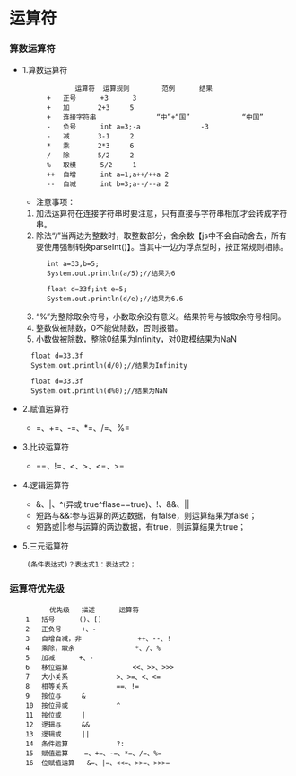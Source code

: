 # 运算符
### 算数运算符
* 1.算数运算符
  ```
               运算符	运算规则	    范例		结果
   		+	正号		+3		3
   		+	加		2+3		5
   		+	连接字符串	            “中”+“国”	            “中国”
   		-	负号		int a=3;-a	             -3
   		-	减		3-1		2
   		*	乘		2*3		6
   		/	除		5/2		2
   		%	取模		5/2		1
   		++	自增		int a=1;a++/++a	2
   		--	自减		int b=3;a--/--a	2
  ```
  * 注意事项：
   1. 加法运算符在连接字符串时要注意，只有直接与字符串相加才会转成字符串。
   2. 除法“/”当两边为整数时，取整数部分，舍余数【js中不会自动舍去，所有要使用强制转换parseInt()】。当其中一边为浮点型时，按正常规则相除。
   ```
         int a=33,b=5;
    	 System.out.println(a/5);//结果为6
   ```
   ```
         float d=33f;int e=5;
      	 System.out.println(d/e);//结果为6.6
   ```
   3. “%”为整除取余符号，小数取余没有意义。结果符号与被取余符号相同。
   4. 整数做被除数，0不能做除数，否则报错。
   5. 小数做被除数，整除0结果为Infinity，对0取模结果为NaN
   ```
     float d=33.3f
     System.out.println(d/0);//结果为Infinity
   ```
   ```
     float d=33.3f
     System.out.println(d%0);//结果为NaN
   ```
* 2.赋值运算符
  * =、+=、-=、*=、/=、%=

* 3.比较运算符
  * ==、!=、<、>、<=、>=

* 4.逻辑运算符
  * &、|、^(异或:true^flase==true)、!、&&、||
  * 短路与&&:参与运算的两边数据，有false，则运算结果为false；
  * 短路或||:参与运算的两边数据，有true，则运算结果为true；
* 5.三元运算符
    ```
     (条件表达式)？表达式1：表达式2；
    ```

### 运算符优先级
```
          优先级	描述		运算符
	1	括号		()、[]
	2	正负号		+、-
	3	自增自减，非	            ++、--、!
	4	乘除，取余	            *、/、%
	5	加减		+、-
	6	移位运算	            <<、>>、>>>
	7	大小关系        	>、>=、<、<=
	8	相等关系        	==、!=
	9	按位与		&
	10	按位异或        	^
	11	按位或		|
	12	逻辑与		&&
	13	逻辑或		||
	14	条件运算        	?:
	15	赋值运算	=、+=、-=、*=、/=、%=
	16	位赋值运算	&=、|=、<<=、>>=、>>>=
```
